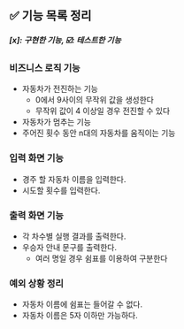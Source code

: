 ## ✅ 기능 목록 정리

#### *[x]: 구현한 기능, ☑️: 테스트한 기능*

### 비즈니스 로직 기능

- 자동차가 전진하는 기능
    - 0에서 9사이의 무작위 값을 생성한다
    - 무작위 값이 4 이상일 경우 전진할 수 있다
- 자동차가 멈추는 기능
- 주어진 횟수 동안 n대의 자동차를 움직이는 기능

### 입력 화면 기능

- 경주 할 자동차 이름을 입력한다.
- 시도할 횟수를 입력한다.

### 출력 화면 기능

- 각 차수별 실행 결과를 출력한다.
- 우승자 안내 문구를 출력한다.
    - 여러 명일 경우 쉼표를 이용하여 구분한다

### 예외 상황 정리

- 자동차 이름에 쉼표는 들어갈 수 없다.
- 자동차 이름은 5자 이하만 가능하다.